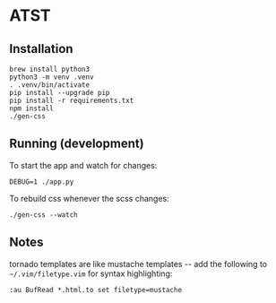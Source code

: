 
# ATST

## Installation

    brew install python3
    python3 -m venv .venv
    . .venv/bin/activate
    pip install --upgrade pip
    pip install -r requirements.txt
    npm install
    ./gen-css

## Running (development)

To start the app and watch for changes:

    DEBUG=1 ./app.py

To rebuild css whenever the scss changes:

    ./gen-css --watch

## Notes

tornado templates are like mustache templates -- add the
following to `~/.vim/filetype.vim` for syntax highlighting:

    :au BufRead *.html.to set filetype=mustache

